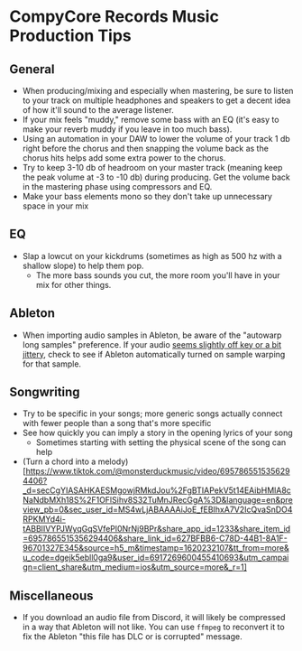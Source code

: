 # CompyCore Records Music Production Tips

## General

- When producing/mixing and especially when mastering, be sure to listen to your track on multiple headphones and speakers to get a decent idea of how it'll sound to the average listener.
- If your mix feels "muddy," remove some bass with an EQ (it's easy to make your reverb muddy if you leave in too much bass).
- Using an automation in your DAW to lower the volume of your track 1 db right before the chorus and then snapping the volume back as the chorus hits helps add some extra power to the chorus.
- Try to keep 3-10 db of headroom on your master track (meaning keep the peak volume at -3 to -10 db) during producing. Get the volume back in the mastering phase using compressors and EQ.
- Make your bass elements mono so they don't take up unnecessary space in your mix

## EQ

- Slap a lowcut on your kickdrums (sometimes as high as 500 hz with a shallow slope) to help them pop.
	- The more bass sounds you cut, the more room you'll have in your mix for other things.

## Ableton

- When importing audio samples in Ableton, be aware of the "autowarp long samples" preference. If your audio [seems slightly off key or a bit jittery](https://www.reddit.com/r/ableton/comments/caywxv/weird_stuttering_on_imported_mp3_files/), check to see if Ableton automatically turned on sample warping for that sample.

## Songwriting

- Try to be specific in your songs; more generic songs actually connect with fewer people than a song that's more specific
- See how quickly you can imply a story in the opening lyrics of your song
	- Sometimes starting with setting the physical scene of the song can help
- (Turn a chord into a melody)[https://www.tiktok.com/@monsterduckmusic/video/6957865515356294406?_d=secCgYIASAHKAESMgowjRMkdJou%2FgBTIAPekV5t14EAibHMlA8cNaNdbMXh18S%2F1OFlSihv8S32TuMnJRecGgA%3D&language=en&preview_pb=0&sec_user_id=MS4wLjABAAAAiJoE_fEBIhxA7V2IcQvaSnDO4RPKMYd4i-tABBlIVYPJWyqGqSVfePl0NrNj9BPr&share_app_id=1233&share_item_id=6957865515356294406&share_link_id=627BFBB6-C78D-44B1-8A1F-96701327E345&source=h5_m&timestamp=1620232107&tt_from=more&u_code=dgejk5ebll0ga9&user_id=6917269600455410693&utm_campaign=client_share&utm_medium=ios&utm_source=more&_r=1]

## Miscellaneous

- If you download an audio file from Discord, it will likely be compressed in a way that Ableton will not like. You can use `ffmpeg` to reconvert it to fix the Ableton "this file has DLC or is corrupted" message.
